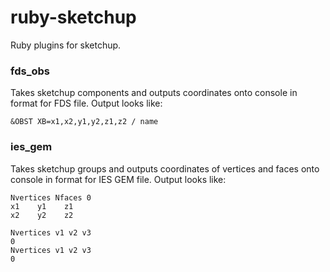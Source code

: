 # ruby-sketchup
Ruby plugins for sketchup.


### fds_obs
Takes sketchup components and outputs coordinates onto console in format for FDS file. Output looks like:
```
&OBST XB=x1,x2,y1,y2,z1,z2 / name
```

### ies_gem
Takes sketchup groups and outputs coordinates of vertices and faces onto console in format for IES GEM file. Output looks like:
```
Nvertices Nfaces 0
x1    y1    z1
x2    y2    z2

Nvertices v1 v2 v3 
0
Nvertices v1 v2 v3 
0
```
